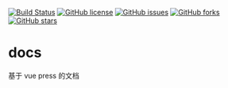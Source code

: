 [![Build Status](https://travis-ci.com/mysanyue/docs.svg?branch=master)](https://travis-ci.com/mysanyue/docs)
[![GitHub license](https://img.shields.io/github/license/mysanyue/docs)](https://github.com/mysanyue/docs)
[![GitHub issues](https://img.shields.io/github/issues/mysanyue/docs)](https://github.com/mysanyue/docs/issues)
[![GitHub forks](https://img.shields.io/github/forks/mysanyue/docs)](https://github.com/mysanyue/docs/network)
[![GitHub stars](https://img.shields.io/github/stars/mysanyue/docs)](https://github.com/mysanyue/docs/stargazers)

# docs
 基于 vue press 的文档
